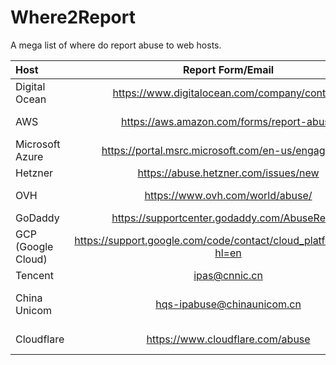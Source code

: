 # Where2Report
A mega list of where do report abuse to web hosts.


| Host       | Report Form/Email     | Notes     |
| :------------- | :----------: | -----------: |
|  Digital Ocean | https://www.digitalocean.com/company/contact/   | Click "report abuse".   |
| AWS   | https://aws.amazon.com/forms/report-abuse | They also have an email at abuse@amazonaws.com |
|  Microsoft Azure | https://portal.msrc.microsoft.com/en-us/engage/cars  | They can respond very fast.   |
| Hetzner | https://abuse.hetzner.com/issues/new | Supports English and German |
| OVH | https://www.ovh.com/world/abuse/ | US site is here: https://us.ovhcloud.com/abuse/#!/ |
| GoDaddy | https://supportcenter.godaddy.com/AbuseReport | For hosting services |
| GCP (Google Cloud) | https://support.google.com/code/contact/cloud_platform_report?hl=en | Don't report Google Domains here |
| Tencent | ipas@cnnic.cn | Untested |
| China Unicom | hqs-ipabuse@chinaunicom.cn | Untested, may be unqiue to /8 block. Check WHOIS records for specifics. |
| Cloudflare | https://www.cloudflare.com/abuse | Note that Cloudflare is not a host, it is only a CDN. |
